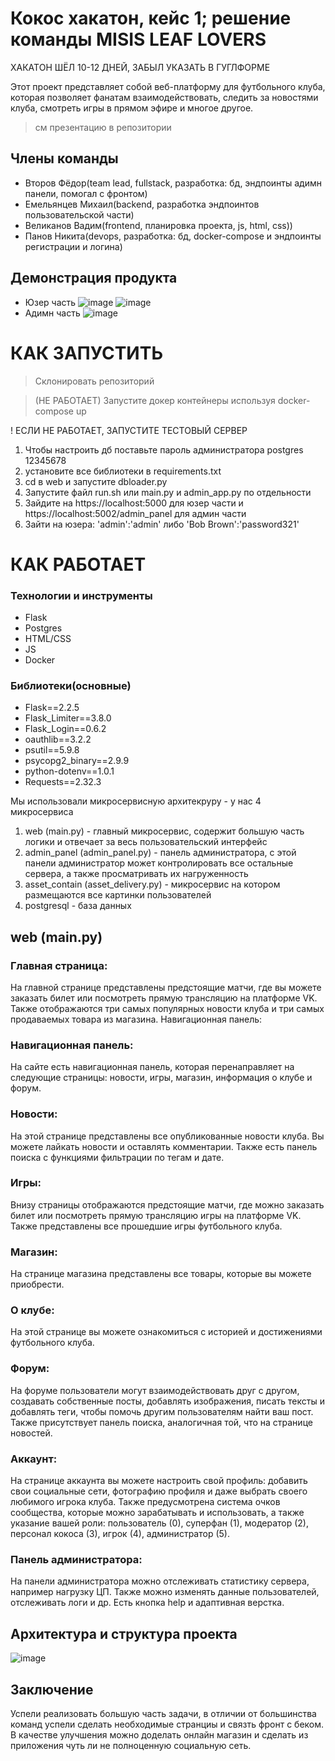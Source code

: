 # Кокос хакатон, кейс 1; решение команды MISIS LEAF LOVERS

ХАКАТОН ШЁЛ 10-12 ДНЕЙ, ЗАБЫЛ УКАЗАТЬ В ГУГЛФОРМЕ

Этот проект представляет собой веб-платформу для футбольного клуба, которая позволяет фанатам взаимодействовать, следить за новостями клуба, смотреть игры в прямом эфире и многое другое. 

> см презентацию в репозитории

## Члены команды
- Второв Фёдор(team lead, fullstack, разработка: бд, эндпоинты адимн панели, помогал с фронтом)
- Емельянцев Михаил(backend, разработка эндпоинтов пользовательской части)
- Великанов Вадим(frontend, планировка проекта, js, html, css))
- Панов Никита(devops, разработка: бд, docker-compose и эндпоинты регистрации и логина)

## Демонстрация продукта
- Юзер часть
![image](https://github.com/user-attachments/assets/471f1b11-be70-407b-8ae6-4717e7c6a661)
![image](https://github.com/user-attachments/assets/2e006560-cc5e-4dc1-ad08-b74d5c8082b0)
- Адимн часть
![image](https://github.com/user-attachments/assets/1f1bc6ec-23c1-4339-a5f6-cfa66023202c)


# КАК ЗАПУСТИТЬ

> Склонировать репозиторий

> (НЕ РАБОТАЕТ) Запустите докер контейнеры используя docker-compose up

! ЕСЛИ НЕ РАБОТАЕТ, ЗАПУСТИТЕ ТЕСТОВЫЙ СЕРВЕР 

1. Чтобы настроить дб поставьте пароль администратора postgres 12345678
2. установите все библиотеки в requirements.txt
3. cd в web и запустите dbloader.py
4. Запустите файл run.sh или main.py и admin_app.py по отдельности
5. Зайдите на https://localhost:5000 для юзер части и https://localhost:5002/admin_panel для админ части
6. Зайти на юзера: 'admin':'admin' либо 'Bob Brown':'password321'

# КАК РАБОТАЕТ
### Технологии и инструменты
- Flask
- Postgres
- HTML/CSS
- JS
- Docker

### Библиотеки(основные)
- Flask==2.2.5
- Flask_Limiter==3.8.0
- Flask_Login==0.6.2
- oauthlib==3.2.2
- psutil==5.9.8
- psycopg2_binary==2.9.9
- python-dotenv==1.0.1
- Requests==2.32.3

Мы использовали микросервисную архитекруру - у нас 4 микросервиса

1. web (main.py) - главный микросервис, содержит большую часть логики и отвечает за весь пользовательский интерфейс
2. admin_panel (admin_panel.py) - панель администратора, с этой панели администратор может контролировать все остальные сервера, а также просматривать их нагруженность
3. asset_contain (asset_delivery.py) - микросервис на котором размещаются все картинки пользователей
4. postgresql - база данных

## web (main.py)
### Главная страница:

На главной странице представлены предстоящие матчи, где вы можете заказать билет или посмотреть прямую трансляцию на платформе VK.
Также отображаются три самых популярных новости клуба и три самых продаваемых товара из магазина.
Навигационная панель:

### Навигационная панель:

На сайте есть навигационная панель, которая перенаправляет на следующие страницы: новости, игры, магазин, информация о клубе и форум.

### Новости:

На этой странице представлены все опубликованные новости клуба.
Вы можете лайкать новости и оставлять комментарии.
Также есть панель поиска с функциями фильтрации по тегам и дате.

### Игры:

Внизу страницы отображаются предстоящие матчи, где можно заказать билет или посмотреть прямую трансляцию игры на платформе VK.
Также представлены все прошедшие игры футбольного клуба.

### Магазин:

На странице магазина представлены все товары, которые вы можете приобрести.

### О клубе:

На этой странице вы можете ознакомиться с историей и достижениями футбольного клуба.

### Форум:

На форуме пользователи могут взаимодействовать друг с другом, создавать собственные посты, добавлять изображения, писать тексты и добавлять теги, чтобы помочь другим пользователям найти ваш пост.
Также присутствует панель поиска, аналогичная той, что на странице новостей.

### Аккаунт:

На странице аккаунта вы можете настроить свой профиль: добавить свои социальные сети, фотографию профиля и даже выбрать своего любимого игрока клуба.
Также предусмотрена система очков сообщества, которые можно зарабатывать и использовать, а также указание вашей роли: пользователь (0), суперфан (1), модератор (2), персонал кокоса (3), игрок (4), администратор (5).

### Панель администратора:

На панели администратора можно отслеживать статистику сервера, например нагрузку ЦП. Также можно изменять данные пользователей, отслеживать логи и др. Есть кнопка help и адаптивная верстка.

## Архитектура и структура проекта
![image](https://github.com/user-attachments/assets/10ff9179-7746-484d-88a1-9aaa9202e807)


## Заключение
Успели реализовать большую часть задачи, в отличии от большинства команд успели сделать необходимые странциы и связть фронт с беком. В качестве улучшения можно доделать онлайн магазин и сделать из приложения чуть ли не полноценную социальную сеть.
